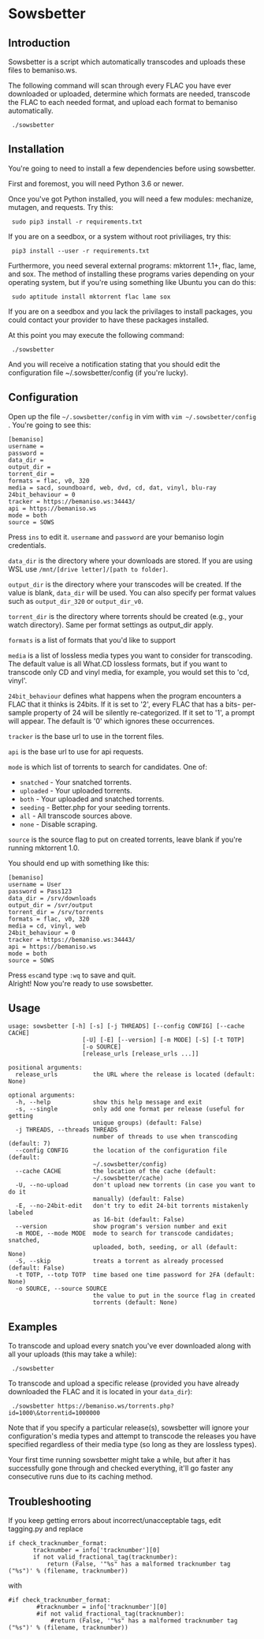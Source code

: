 # Sowsbetter


Introduction
------------

Sowsbetter is a script which automatically transcodes and uploads these
files to bemaniso.ws. 

The following command will scan through every FLAC you have ever
downloaded or uploaded, determine which formats are needed, transcode
the FLAC to each needed format, and upload each format to bemaniso automatically.

     ./sowsbetter

Installation
------------

You're going to need to install a few dependencies before using
sowsbetter.

First and foremost, you will need Python 3.6 or newer.

Once you've got Python installed, you will need a few modules: mechanize,
mutagen, and requests. Try this:

     sudo pip3 install -r requirements.txt

	
If you are on a seedbox, or a system without root priviliages, try this:


     pip3 install --user -r requirements.txt


Furthermore, you need several external programs: mktorrent 1.1+, flac,
lame, and sox. The method of installing these programs varies
depending on your operating system, but if you're using something like
Ubuntu you can do this:

     sudo aptitude install mktorrent flac lame sox
	

If you are on a seedbox and you lack the privilages to install packages,
you could contact your provider to have these packages installed.

At this point you may execute the following command:

     ./sowsbetter

And you will receive a notification stating that you should edit the
configuration file \~/.sowsbetter/config (if you're lucky).

Configuration
-------------

Open up the file `~/.sowsbetter/config` in vim with `vim ~/.sowsbetter/config` . You're going to see this:

    [bemaniso]
    username =
    password = 
    data_dir =
    output_dir =
    torrent_dir =
    formats = flac, v0, 320 
    media = sacd, soundboard, web, dvd, cd, dat, vinyl, blu-ray
    24bit_behaviour = 0
    tracker = https://bemaniso.ws:34443/
    api = https://bemaniso.ws
    mode = both
    source = SOWS
    
Press `ins` to edit it.
`username` and `password` are your bemaniso login credentials. 

`data_dir` is the directory where your downloads are stored. If you are using WSL use `/mnt/[drive letter]/[path to folder]`. 

`output_dir` is the directory where your transcodes will be created. If
the value is blank, `data_dir` will be used. You can also specify
per format values such as `output_dir_320` or `output_dir_v0`.

`torrent_dir` is the directory where torrents should be created (e.g.,
your watch directory). Same per format settings as output_dir apply.

`formats` is a list of formats that you'd like to support


`media` is a list of lossless media types you want to consider for
transcoding. The default value is all What.CD lossless formats, but if
you want to transcode only CD and vinyl media, for example, you would
set this to 'cd, vinyl'.

`24bit_behaviour` defines what happens when the program encounters a FLAC 
that it thinks is 24bits. If it is set to '2', every FLAC that has a bits-
per-sample property of 24 will be silently re-categorized. If it set to '1',
a prompt will appear. The default is '0' which ignores these occurrences.

`tracker` is the base url to use in the torrent files.

`api` is the base url to use for api requests.

`mode` is which list of torrents to search for candidates. One of:

 - `snatched` - Your snatched torrents.
 - `uploaded` - Your uploaded torrents.
 - `both`     - Your uploaded and snatched torrents.
 - `seeding`  - Better.php for your seeding torrents.
 - `all`      - All transcode sources above.
 - `none`     - Disable scraping.

 `source` is the source flag to put on created torrents, leave blank if you're
 running mktorrent 1.0.

You should end up with something like this:

    [bemaniso]
    username = User
    password = Pass123
    data_dir = /srv/downloads
    output_dir = /svr/output
    torrent_dir = /srv/torrents
    formats = flac, v0, 320
    media = cd, vinyl, web
    24bit_behaviour = 0
    tracker = https://bemaniso.ws:34443/
    api = https://bemaniso.ws
    mode = both
    source = SOWS

Press `esc`and type `:wq` to save and quit.   
Alright! Now you're ready to use sowsbetter.

Usage
-----

```
usage: sowsbetter [-h] [-s] [-j THREADS] [--config CONFIG] [--cache CACHE]
                     [-U] [-E] [--version] [-m MODE] [-S] [-t TOTP]
                     [-o SOURCE]
                     [release_urls [release_urls ...]]

positional arguments:
  release_urls          the URL where the release is located (default: None)

optional arguments:
  -h, --help            show this help message and exit
  -s, --single          only add one format per release (useful for getting
                        unique groups) (default: False)
  -j THREADS, --threads THREADS
                        number of threads to use when transcoding (default: 7)
  --config CONFIG       the location of the configuration file (default:
                        ~/.sowsbetter/config)
  --cache CACHE         the location of the cache (default:
                        ~/.sowsbetter/cache)
  -U, --no-upload       don't upload new torrents (in case you want to do it
                        manually) (default: False)
  -E, --no-24bit-edit   don't try to edit 24-bit torrents mistakenly labeled
                        as 16-bit (default: False)
  --version             show program's version number and exit
  -m MODE, --mode MODE  mode to search for transcode candidates; snatched,
                        uploaded, both, seeding, or all (default: None)
  -S, --skip            treats a torrent as already processed (default: False)
  -t TOTP, --totp TOTP  time based one time password for 2FA (default: None)
  -o SOURCE, --source SOURCE
                        the value to put in the source flag in created
                        torrents (default: None)
```

Examples
--------

To transcode and upload every snatch you've ever downloaded along with all
your uploads (this may take a while):

     ./sowsbetter

To transcode and upload a specific release (provided you have already
downloaded the FLAC and it is located in your `data_dir`):

     ./sowsbetter https://bemaniso.ws/torrents.php?id=1000\&torrentid=1000000

Note that if you specify a particular release(s), sowsbetter will
ignore your configuration's media types and attempt to transcode the
releases you have specified regardless of their media type (so long as
they are lossless types).

Your first time running sowsbetter might take a while, but after it has
successfully gone through and checked everything, it'll go faster any
consecutive runs due to its caching method.

Troubleshooting
---------------
If you keep getting errors about incorrect/unacceptable tags, edit tagging.py and replace 
 ```
 if check_tracknumber_format:
        tracknumber = info['tracknumber'][0]
        if not valid_fractional_tag(tracknumber):
            return (False, '"%s" has a malformed tracknumber tag ("%s")' % (filename, tracknumber))
```
with


```
#if check_tracknumber_format:
        #tracknumber = info['tracknumber'][0]
        #if not valid_fractional_tag(tracknumber):
            #return (False, '"%s" has a malformed tracknumber tag ("%s")' % (filename, tracknumber))
```	    



